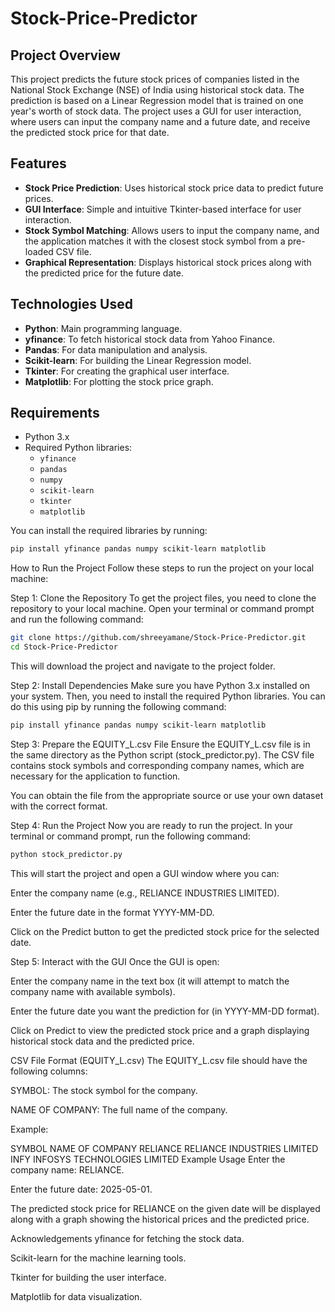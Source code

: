 # Stock-Price-Predictor

## Project Overview
This project predicts the future stock prices of companies listed in the National Stock Exchange (NSE) of India using historical stock data. The prediction is based on a Linear Regression model that is trained on one year's worth of stock data. The project uses a GUI for user interaction, where users can input the company name and a future date, and receive the predicted stock price for that date.

## Features
- **Stock Price Prediction**: Uses historical stock price data to predict future prices.
- **GUI Interface**: Simple and intuitive Tkinter-based interface for user interaction.
- **Stock Symbol Matching**: Allows users to input the company name, and the application matches it with the closest stock symbol from a pre-loaded CSV file.
- **Graphical Representation**: Displays historical stock prices along with the predicted price for the future date.

## Technologies Used
- **Python**: Main programming language.
- **yfinance**: To fetch historical stock data from Yahoo Finance.
- **Pandas**: For data manipulation and analysis.
- **Scikit-learn**: For building the Linear Regression model.
- **Tkinter**: For creating the graphical user interface.
- **Matplotlib**: For plotting the stock price graph.

## Requirements
- Python 3.x
- Required Python libraries:
  - `yfinance`
  - `pandas`
  - `numpy`
  - `scikit-learn`
  - `tkinter`
  - `matplotlib`

You can install the required libraries by running:

```bash
pip install yfinance pandas numpy scikit-learn matplotlib
```

How to Run the Project
Follow these steps to run the project on your local machine:

Step 1: Clone the Repository
To get the project files, you need to clone the repository to your local machine. Open your terminal or command prompt and run the following command:

```bash
git clone https://github.com/shreeyamane/Stock-Price-Predictor.git
cd Stock-Price-Predictor
```
This will download the project and navigate to the project folder.

Step 2: Install Dependencies
Make sure you have Python 3.x installed on your system. Then, you need to install the required Python libraries. You can do this using pip by running the following command:

```bash
pip install yfinance pandas numpy scikit-learn matplotlib
```

Step 3: Prepare the EQUITY_L.csv File
Ensure the EQUITY_L.csv file is in the same directory as the Python script (stock_predictor.py). The CSV file contains stock symbols and corresponding company names, which are necessary for the application to function.

You can obtain the file from the appropriate source or use your own dataset with the correct format.

Step 4: Run the Project
Now you are ready to run the project. In your terminal or command prompt, run the following command:

```bash
python stock_predictor.py
```

This will start the project and open a GUI window where you can:

Enter the company name (e.g., RELIANCE INDUSTRIES LIMITED).

Enter the future date in the format YYYY-MM-DD.

Click on the Predict button to get the predicted stock price for the selected date.

Step 5: Interact with the GUI
Once the GUI is open:

Enter the company name in the text box (it will attempt to match the company name with available symbols).

Enter the future date you want the prediction for (in YYYY-MM-DD format).

Click on Predict to view the predicted stock price and a graph displaying historical stock data and the predicted price.

CSV File Format (EQUITY_L.csv)
The EQUITY_L.csv file should have the following columns:

SYMBOL: The stock symbol for the company.

NAME OF COMPANY: The full name of the company.

Example:

SYMBOL	NAME OF COMPANY
RELIANCE	RELIANCE INDUSTRIES LIMITED
INFY	INFOSYS TECHNOLOGIES LIMITED
Example Usage
Enter the company name: RELIANCE.

Enter the future date: 2025-05-01.

The predicted stock price for RELIANCE on the given date will be displayed along with a graph showing the historical prices and the predicted price.

Acknowledgements
yfinance for fetching the stock data.

Scikit-learn for the machine learning tools.

Tkinter for building the user interface.

Matplotlib for data visualization.
